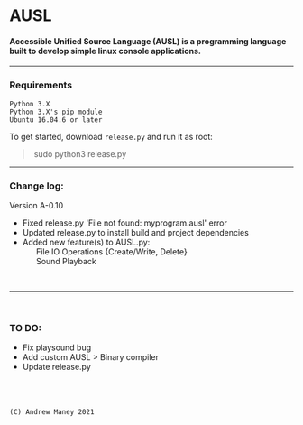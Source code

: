 # AUSL
#### Accessible Unified Source Language (AUSL) is a programming language built to develop simple linux console applications.
---
### Requirements
```
Python 3.X
Python 3.X's pip module
Ubuntu 16.04.6 or later
```

To get started, download 
```release.py```
and run it as root:

>&nbsp;sudo python3 release.py&nbsp;

---

### Change log:
Version A-0.10
- Fixed release.py 'File not found: myprogram.ausl' error
- Updated release.py to install build and project dependencies
- Added new feature(s) to AUSL.py:<br>
&nbsp;&nbsp;&nbsp;&nbsp;&nbsp;&nbsp;File IO Operations {Create/Write, Delete}<br>
&nbsp;&nbsp;&nbsp;&nbsp;&nbsp;&nbsp;Sound Playback

<br>

---

<br>

### TO DO:
- Fix playsound bug
- Add custom AUSL > Binary compiler
- Update release.py



<br><br><br>```(C) Andrew Maney 2021```


